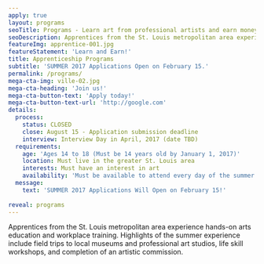 ```yaml
---
apply: true
layout: programs
seoTitle: Programs - Learn art from professional artists and earn money
seoDescription: Apprentices from the St. Louis metropolitan area experience hands-on arts education and workplace training.
featureImg: apprentice-001.jpg
featureStatement: 'Learn and Earn!'
title: Apprenticeship Programs
subtitle: 'SUMMER 2017 Applications Open on February 15.'
permalink: /programs/
mega-cta-img: ville-02.jpg
mega-cta-heading: 'Join us!'
mega-cta-button-text: 'Apply today!'
mega-cta-button-text-url: 'http://google.com'
details:
  process:
    status: CLOSED
    close: August 15 - Application submission deadline
    interview: Interview Day in April, 2017 (date TBD)
  requirements:
    age: 'Ages 14 to 18 (Must be 14 years old by January 1, 2017)'
    location: Must live in the greater St. Louis area
    interests: Must have an interest in art
    availability: 'Must be available to attend every day of the summer program (Two weekday afternoons, 3pm - 6pm, or Saturdays 10am - 3pm)'
  message:
    text: 'SUMMER 2017 Applications Will Open on February 15!'
    
reveal: programs
---
```


Apprentices from the St. Louis metropolitan area experience hands-on arts education and workplace training. Highlights of the summer experience include field trips to local museums and professional art studios, life skill workshops, and completion of an artistic commission.

